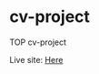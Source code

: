 # cv-project
TOP cv-project

Live site: <a href="https://fracav99.github.io/cv-project/" target="blank">Here</a>
